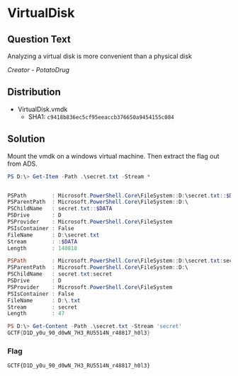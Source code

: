 # VirtualDisk

## Question Text

Analyzing a virtual disk is more convenient than a physical disk

*Creator - PotatoDrug*

## Distribution
- VirtualDisk.vmdk
    - SHA1: `c9418b836ec5cf95eeaccb376650a9454155c084`

## Solution
Mount the vmdk on a windows virtual machine. Then extract the flag out from ADS.

```powershell
PS D:\> Get-Item -Path .\secret.txt -Stream *


PSPath        : Microsoft.PowerShell.Core\FileSystem::D:\secret.txt::$DATA
PSParentPath  : Microsoft.PowerShell.Core\FileSystem::D:\
PSChildName   : secret.txt::$DATA
PSDrive       : D
PSProvider    : Microsoft.PowerShell.Core\FileSystem
PSIsContainer : False
FileName      : D:\secret.txt
Stream        : :$DATA
Length        : 140818

PSPath        : Microsoft.PowerShell.Core\FileSystem::D:\secret.txt:secret
PSParentPath  : Microsoft.PowerShell.Core\FileSystem::D:\
PSChildName   : secret.txt:secret
PSDrive       : D
PSProvider    : Microsoft.PowerShell.Core\FileSystem
PSIsContainer : False
FileName      : D:\.txt
Stream        : secret
Length        : 47

PS D:\> Get-Content -Path .\secret.txt -Stream 'secret'
GCTF{D1D_y0u_90_d0wN_7H3_RU5514N_r48817_h0l3}
```

### Flag
`GCTF{D1D_y0u_90_d0wN_7H3_RU5514N_r48817_h0l3}`
